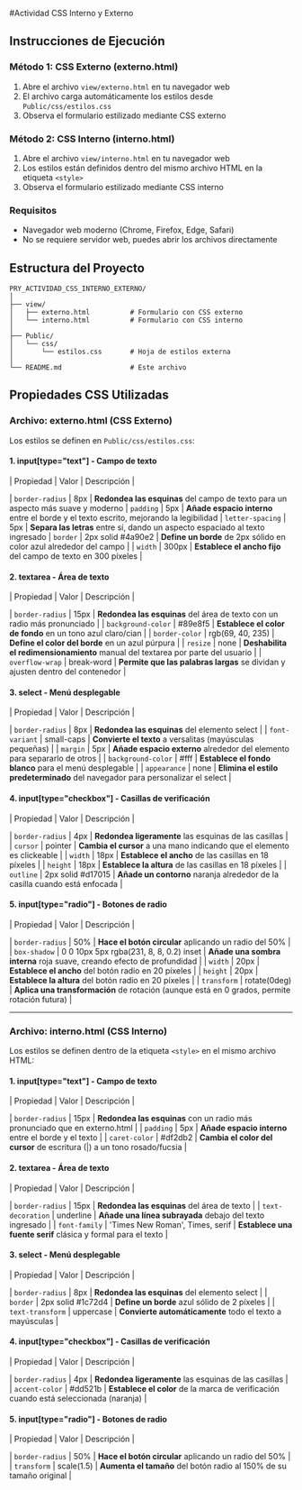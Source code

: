 #Actividad CSS Interno y Externo


## Instrucciones de Ejecución

### Método 1: CSS Externo (externo.html)
1. Abre el archivo `view/externo.html` en tu navegador web
2. El archivo carga automáticamente los estilos desde `Public/css/estilos.css`
3. Observa el formulario estilizado mediante CSS externo

### Método 2: CSS Interno (interno.html)
1. Abre el archivo `view/interno.html` en tu navegador web
2. Los estilos están definidos dentro del mismo archivo HTML en la etiqueta `<style>`
3. Observa el formulario estilizado mediante CSS interno

### Requisitos
- Navegador web moderno (Chrome, Firefox, Edge, Safari)
- No se requiere servidor web, puedes abrir los archivos directamente

## Estructura del Proyecto
```
PRY_ACTIVIDAD_CSS_INTERNO_EXTERNO/
│
├── view/
│   ├── externo.html          # Formulario con CSS externo
│   └── interno.html          # Formulario con CSS interno
│
├── Public/
│   └── css/
│       └── estilos.css       # Hoja de estilos externa
│
└── README.md                 # Este archivo
```

##  Propiedades CSS Utilizadas

### **Archivo: externo.html** (CSS Externo)
Los estilos se definen en `Public/css/estilos.css`:

#### 1. **input[type="text"]** - Campo de texto
| Propiedad | Valor | Descripción |

| `border-radius` | 8px | **Redondea las esquinas** del campo de texto para un aspecto más suave y moderno 
| `padding` | 5px | **Añade espacio interno** entre el borde y el texto escrito, mejorando la legibilidad 
| `letter-spacing` | 5px | **Separa las letras** entre sí, dando un aspecto espaciado al texto ingresado 
| `border` | 2px solid #4a90e2 | **Define un borde** de 2px sólido en color azul alrededor del campo |
| `width` | 300px | **Establece el ancho fijo** del campo de texto en 300 píxeles |

#### 2. **textarea** - Área de texto
| Propiedad | Valor | Descripción |

| `border-radius` | 15px | **Redondea las esquinas** del área de texto con un radio más pronunciado |
| `background-color` | #89e8f5 | **Establece el color de fondo** en un tono azul claro/cian |
| `border-color` | rgb(69, 40, 235) | **Define el color del borde** en un azul púrpura |
| `resize` | none | **Deshabilita el redimensionamiento** manual del textarea por parte del usuario |
| `overflow-wrap` | break-word | **Permite que las palabras largas** se dividan y ajusten dentro del contenedor |

#### 3. **select** - Menú desplegable
| Propiedad | Valor | Descripción |

| `border-radius` | 8px | **Redondea las esquinas** del elemento select |
| `font-variant` | small-caps | **Convierte el texto** a versalitas (mayúsculas pequeñas) |
| `margin` | 5px | **Añade espacio externo** alrededor del elemento para separarlo de otros |
| `background-color` | #fff | **Establece el fondo blanco** para el menú desplegable |
| `appearance` | none | **Elimina el estilo predeterminado** del navegador para personalizar el select |

#### 4. **input[type="checkbox"]** - Casillas de verificación
| Propiedad | Valor | Descripción |

| `border-radius` | 4px | **Redondea ligeramente** las esquinas de las casillas |
| `cursor` | pointer | **Cambia el cursor** a una mano indicando que el elemento es clickeable |
| `width` | 18px | **Establece el ancho** de las casillas en 18 píxeles |
| `height` | 18px | **Establece la altura** de las casillas en 18 píxeles |
| `outline` | 2px solid #d17015 | **Añade un contorno** naranja alrededor de la casilla cuando está enfocada |

#### 5. **input[type="radio"]** - Botones de radio
| Propiedad | Valor | Descripción |

| `border-radius` | 50% | **Hace el botón circular** aplicando un radio del 50% |
| `box-shadow` | 0 0 10px 5px rgba(231, 8, 8, 0.2) inset | **Añade una sombra interna** roja suave, creando efecto de profundidad |
| `width` | 20px | **Establece el ancho** del botón radio en 20 píxeles |
| `height` | 20px | **Establece la altura** del botón radio en 20 píxeles |
| `transform` | rotate(0deg) | **Aplica una transformación** de rotación (aunque está en 0 grados, permite rotación futura) |

---

### **Archivo: interno.html** (CSS Interno)
Los estilos se definen dentro de la etiqueta `<style>` en el mismo archivo HTML:

#### 1. **input[type="text"]** - Campo de texto
| Propiedad | Valor | Descripción |

| `border-radius` | 15px | **Redondea las esquinas** con un radio más pronunciado que en externo.html |
| `padding` | 5px | **Añade espacio interno** entre el borde y el texto |
| `caret-color` | #df2db2 | **Cambia el color del cursor** de escritura (|) a un tono rosado/fucsia |

#### 2. **textarea** - Área de texto
| Propiedad | Valor | Descripción |

| `border-radius` | 15px | **Redondea las esquinas** del área de texto |
| `text-decoration` | underline | **Añade una línea subrayada** debajo del texto ingresado |
| `font-family` | 'Times New Roman', Times, serif | **Establece una fuente serif** clásica y formal para el texto |

#### 3. **select** - Menú desplegable
| Propiedad | Valor | Descripción |

| `border-radius` | 8px | **Redondea las esquinas** del elemento select |
| `border` | 2px solid #1c72d4 | **Define un borde** azul sólido de 2 píxeles |
| `text-transform` | uppercase | **Convierte automáticamente** todo el texto a mayúsculas |

#### 4. **input[type="checkbox"]** - Casillas de verificación
| Propiedad | Valor | Descripción |

| `border-radius` | 4px | **Redondea ligeramente** las esquinas de las casillas |
| `accent-color` | #dd521b | **Establece el color** de la marca de verificación cuando está seleccionada (naranja) |

#### 5. **input[type="radio"]** - Botones de radio
| Propiedad | Valor | Descripción |

| `border-radius` | 50% | **Hace el botón circular** aplicando un radio del 50% |
| `transform` | scale(1.5) | **Aumenta el tamaño** del botón radio al 150% de su tamaño original |

